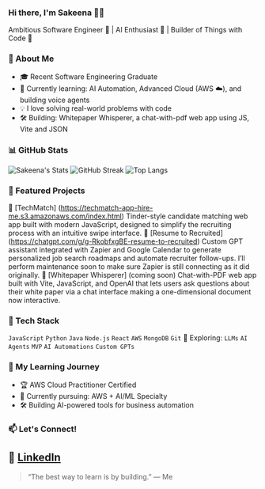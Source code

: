 ### Hi there, I'm Sakeena 👋🏽
Ambitious Software Engineer 🙌 | AI Enthusiast 🤖 | Builder of Things with Code 🧱

### 🚀 About Me
- 🎓 Recent Software Engineering Graduate
- 🌱 Currently learning: AI Automation, Advanced Cloud (AWS ☁️), and building voice agents
- 💡 I love solving real-world problems with code
- 🛠️ Building: Whitepaper Whisperer, a chat-with-pdf web app using JS, Vite and JSON

### 📊 GitHub Stats
![Sakeena's Stats](https://github-readme-stats.vercel.app/api?username=SakeenaRashid&show_icons=true&theme=radical)
![GitHub Streak](https://streak-stats.demolab.com/?user=SakeenaRashid&theme=radical)
![Top Langs](https://github-readme-stats.vercel.app/api/top-langs/?username=SakeenaRashid&layout=compact&theme=radical)


### 📂 Featured Projects
💼 [TechMatch] (https://techmatch-app-hire-me.s3.amazonaws.com/index.html)
Tinder-style candidate matching web app built with modern JavaScript, designed to simplify the recruiting process with an intuitive swipe interface.
🎯 [Resume to Recruited] (https://chatgpt.com/g/g-RkobfxgBE-resume-to-recruited)
Custom GPT assistant integrated with Zapier and Google Calendar to generate personalized job search roadmaps and automate recruiter follow-ups. I’ll perform maintenance soon to make sure Zapier is still connecting as it did originally. 
📄 [Whitepaper Whisperer] (coming soon)
Chat-with-PDF web app built with Vite, JavaScript, and OpenAI that lets users ask questions about their white paper via a chat interface making a one-dimensional document now interactive.


### 🧰 Tech Stack
`JavaScript` `Python` `Java` `Node.js` `React` `AWS` `MongoDB` `Git` 
🎯 Exploring: `LLMs` `AI Agents` `MVP` `AI Automations` `Custom GPTs`

### 🧠 My Learning Journey
- 🏆 AWS Cloud Practitioner Certified
- 🦾 Currently pursuing: AWS + AI/ML Specialty
- 🛠️ Building AI-powered tools for business automation

### 📫 Let's Connect!
🤝 [LinkedIn](https://www.linkedin.com/in/sakeenarashid/)  
---

> “The best way to learn is by building.” — Me
